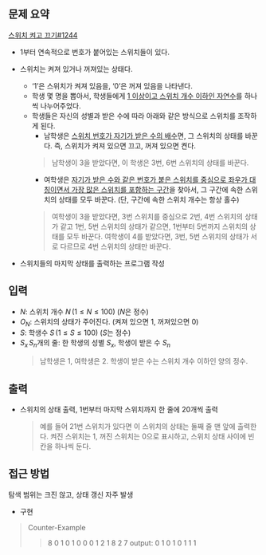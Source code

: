 ## 문제 요약
[스위치 켜고 끄기#1244](https://www.acmicpc.net/problem/1244)
- 1부터 연속적으로 번호가 붙어있는 스위치들이 있다.
- 스위치는 켜져 있거나 꺼져있는 상태다.
    - ‘1’은 스위치가 켜져 있음을, ‘0’은 꺼져 있음을 나타낸다.
    - 학생 몇 명을 뽑아서, 학생들에게 <u>1 이상이고 스위치 개수 이하인 자연수</u>를 하나씩 나누어주었다.
    - 학생들은 자신의 성별과 받은 수에 따라 아래와 같은 방식으로 스위치를 조작하게 된다.
        - 남학생은 <u>스위치 번호가 자기가 받은 수의 배수</u>면, 그 스위치의 상태를 바꾼다. 즉, 스위치가 켜져 있으면 끄고, 꺼져 있으면 켠다.
        > 남학생이 3을 받았다면, 이 학생은 3번, 6번 스위치의 상태를 바꾼다.
        - 여학생은 <u>자기가 받은 수와 같은 번호가 붙은 스위치를 중심으로 좌우가 대칭이면서 가장 많은 스위치를 포함하는 구간</u>을 찾아서, 그 구간에 속한 스위치의 상태를 모두 바꾼다. (단, 구간에 속한 스위치 개수는 항상 홀수)
        > 여학생이 3을 받았다면, 3번 스위치를 중심으로 2번, 4번 스위치의 상태가 같고 1번, 5번 스위치의 상태가 같으면, 1번부터 5번까지 스위치의 상태를 모두 바꾼다.
        > 여학생이 4를 받았다면, 3번, 5번 스위치의 상태가 서로 다르므로 4번 스위치의 상태만 바꾼다.

- 스위치들의 마지막 상태를 출력하는 프로그램 작성

## 입력
- $N$: 스위치 개수 $N\, (1 \le N \le 100)$ ($N$은 정수)
- $O_N$: 스위치의 상태가 주어진다. (켜져 있으면 1, 꺼져있으면 0)
- $S$: 학생수 $S\, (1 \le S \le 100)$ ($S$는 정수)
- $S_{x}\,S_{n}$개의 줄: 한 학생의 성별 $S_{x}$, 학생이 받은 수 $S_{n}$
    > 남학생은 1, 여학생은 2.
    > 학생이 받은 수는 스위치 개수 이하인 양의 정수.

## 출력
- 스위치의 상태 출력, 1번부터 마지막 스위치까지 한 줄에 20개씩 출력
    > 예를 들어 21번 스위치가 있다면 이 스위치의 상태는 둘째 줄 맨 앞에 출력한다.
    > 켜진 스위치는 1, 꺼진 스위치는 0으로 표시하고, 스위치 상태 사이에 빈칸을 하나씩 둔다.

## 접근 방법
탐색 범위는 크진 않고, 상태 갱신 자주 발생
- 구현

> Counter-Example
>> 8
>> 0 1 0 1 0 0 0 1
>> 2
>> 1 8
>> 2 7
>> output: 0 1 0 1 0 1 1 1